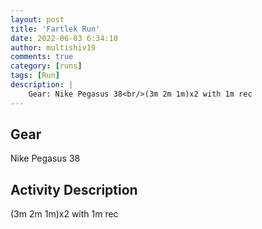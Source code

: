 ```yaml
---
layout: post
title: 'Fartlek Run'
date: 2022-06-03 6:34:10
author: multishiv19
comments: true
category: [runs]
tags: [Run]
description: |
    Gear: Nike Pegasus 38<br/>(3m 2m 1m)x2 with 1m rec
---
```


## Gear
Nike Pegasus 38

## Activity Description
(3m 2m 1m)x2 with 1m rec


<div width='100%' class='strava-embed-placeholder' data-embed-type='activity' data-embed-id='7244756787'></div>
<script src='https://strava-embeds.com/embed.js'></script>

